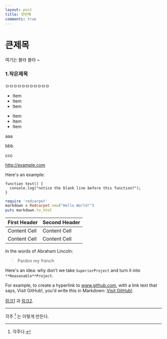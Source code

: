 ```yaml
---
layout: post
title: 첫번째
comments: true
---
```


# 큰제목
여기는 블라 블라 ~

### 1.작은제목
ㅁㅁㅁㅁㅁㅁㅁㅁㅁㅁㅁ

* Item
* Item
* Item

- Item
- Item
- Item

aaa

bbb


ccc

http://example.com


Here's an example:

```
function test() {
  console.log("notice the blank line before this function?");
}
```

```ruby
require 'redcarpet'
markdown = Redcarpet.new("Hello World!")
puts markdown.to_html
```

| First Header  | Second Header |
| ------------- | ------------- |
| Content Cell  | Content Cell  |
| Content Cell  | Content Cell  |


In the words of Abraham Lincoln:

> Pardon my french

Here's an idea: why don't we take `SuperiorProject` and turn it into `**Reasonable**Project`.

For example, to create a hyperlink to www.github.com, with a link text that says, Visit GitHub!, you'd write this in Markdown: [Visit GitHub!](https://www.github.com).

[링크1][1] 과 [링크2][2].

---
[1]: http://example.com/ "링크제목1"
[2]: http://example.org/ "링크제목2"

각주 [^1] 는 이렇게 만든다.

[^1]: 각주다.